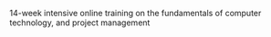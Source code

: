14-week intensive online training on the fundamentals of computer technology, and  project management
